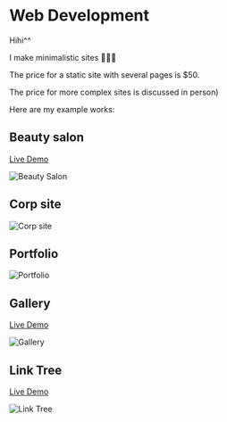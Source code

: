 # Web Development

Hihi^^

I make minimalistic sites 🫸✨🫷

The price for a static site with several pages is $50.

The price for more complex sites is discussed in person)

Here are my example works:

## Beauty salon

[Live Demo](https://mk-beauty-salon.netlify.app)

![Beauty Salon](https://miraikumiko.github.io/images/beauty-salon.webp "Beauty salon")

## Corp site

![Corp site](https://miraikumiko.github.io/images/corp.webp "Corp site")

## Portfolio

![Portfolio](https://miraikumiko.github.io/images/portfolio.webp "Portfolio")

## Gallery

[Live Demo](https://mk-gallery.netlify.app)

![Gallery](https://miraikumiko.github.io/images/gallery.webp "Gallery")

## Link Tree

[Live Demo](https://mk-link-tree.netlify.app)

![Link Tree](https://miraikumiko.github.io/images/link-tree.webp "Link tree")
